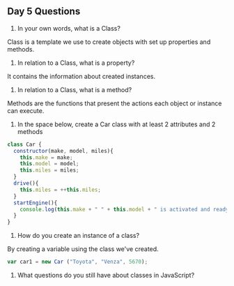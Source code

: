 ## Day 5 Questions

1. In your own words, what is a Class?

Class is a template we use to create objects with set up properties and methods.

1. In relation to a Class, what is a property?

It contains the information about created instances.

1. In relation to a Class, what is a method?

Methods are the functions that present the actions each object or instance can execute.

1. In the space below, create a Car class with at least 2 attributes and 2 methods

```Javascript
class Car {
  constructor(make, model, miles){
    this.make = make;
    this.model = model;
    this.miles = miles;
  }
  drive(){
    this.miles = ++this.miles;
  }
  startEngine(){
    console.log(this.make + " " + this.model + " is activated and ready to go!");
  }
}

```
1. How do you create an instance of a class?

By creating a variable using the class we've created.
```JavaScript
var car1 = new Car ("Toyota", "Venza", 5670);
```

1. What questions do you still have about classes in JavaScript?
